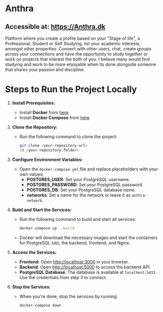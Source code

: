 # Anthra
## Accessible at: https://Anthra.dk

Platform where you create a profile based on your "Stage of life", a Professional, Student or Self Studying, list your academic interests, amongst other properties. Connect with other users, chat, create groups across your connections and have 
the opportunity to study together or work on projects that interest the both of you. I believe many would find studying and work to be more enjoyable when its done alongside someone that shares your passion and discipline.

# Steps to Run the Project Locally

1. **Install Prerequisites:**
   - Install **Docker** from [here](https://www.docker.com/get-started).
   - Install **Docker Compose** from [here](https://docs.docker.com/compose/install/).

2. **Clone the Repository:**
   - Run the following command to clone the project:
     ```bash
     git clone <your-repository-url>
     cd <your-repository-folder>
     ```

3. **Configure Environment Variables:**
   - Open the `docker-compose.yml` file and replace placeholders with your own values:
     - **POSTGRES_USER**: Set your PostgreSQL username.
     - **POSTGRES_PASSWORD**: Set your PostgreSQL password.
     - **POSTGRES_DB**: Set your PostgreSQL database name.
     - **networks**: Set a name for the network or leave it as `anthra-network`.

4. **Build and Start the Services:**
   - Run the following command to build and start all services:
     ```bash
     docker-compose up --build
     ```
   - Docker will download the necessary images and start the containers for PostgreSQL (`db`), the backend, frontend, and Nginx.

5. **Access the Services:**
   - **Frontend**: Open [http://localhost:3000](http://localhost:3000) in your browser.
   - **Backend**: Open [http://localhost:5000](http://localhost:5000) to access the backend API.
   - **PostgreSQL Database**: The database is available at `localhost:5433`. Use the credentials from step 3 to connect.

6. **Stop the Services:**
   - When you're done, stop the services by running:
     ```bash
     docker-compose down
     ```
